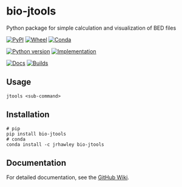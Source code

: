 # bio-jtools

Python package for simple calculation and visualization of BED files

[![PyPI](https://img.shields.io/pypi/v/bio-jtools.svg)](https://pypi.python.org/pypi/bio-jtools)
[![Wheel](https://img.shields.io/pypi/wheel/bio-jtools.svg)](https://pypi.python.org/pypi/bio-jtools)
[![Conda](https://img.shields.io/conda/pn/jrhawley/bio-jtools.svg)](https://anaconda.org/jrhawley/bio-jtools)

[![Python version](https://img.shields.io/pypi/pyversions/bio-jtools.svg)](https://pypi.python.org/pypi/bio-jtools)
[![Implementation](https://img.shields.io/pypi/implementation/bio-jtools.svg)](https://pypi.python.org/pypi/bio-jtools)

[![Docs](https://github.com/jrhawley/bio-jtools/wiki)](https://github.com/jrhawley/bio-jtools/wiki)
[![Builds](https://travis-ci.com/jrhawley/bio-jtools.svg?branch=master)](https://travis-ci.com/jrhawley/bio-jtools)

## Usage

```shell
jtools <sub-command>
```

## Installation

```shell
# pip
pip install bio-jtools
# conda
conda install -c jrhawley bio-jtools
```

## Documentation

For detailed documentation, see the [GitHub Wiki](https://github.com/jrhawley/bio-jtools/wiki).
